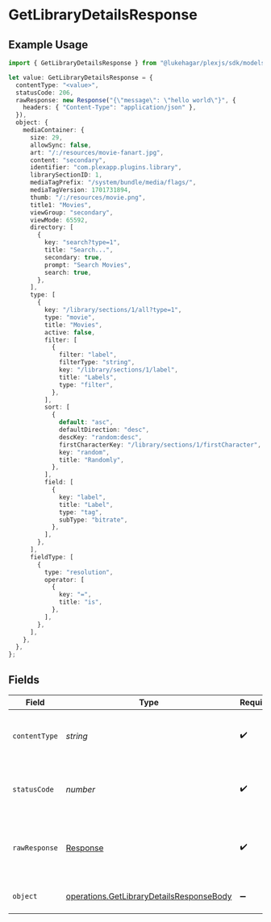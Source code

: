 # GetLibraryDetailsResponse

## Example Usage

```typescript
import { GetLibraryDetailsResponse } from "@lukehagar/plexjs/sdk/models/operations";

let value: GetLibraryDetailsResponse = {
  contentType: "<value>",
  statusCode: 206,
  rawResponse: new Response("{\"message\": \"hello world\"}", {
    headers: { "Content-Type": "application/json" },
  }),
  object: {
    mediaContainer: {
      size: 29,
      allowSync: false,
      art: "/:/resources/movie-fanart.jpg",
      content: "secondary",
      identifier: "com.plexapp.plugins.library",
      librarySectionID: 1,
      mediaTagPrefix: "/system/bundle/media/flags/",
      mediaTagVersion: 1701731894,
      thumb: "/:/resources/movie.png",
      title1: "Movies",
      viewGroup: "secondary",
      viewMode: 65592,
      directory: [
        {
          key: "search?type=1",
          title: "Search...",
          secondary: true,
          prompt: "Search Movies",
          search: true,
        },
      ],
      type: [
        {
          key: "/library/sections/1/all?type=1",
          type: "movie",
          title: "Movies",
          active: false,
          filter: [
            {
              filter: "label",
              filterType: "string",
              key: "/library/sections/1/label",
              title: "Labels",
              type: "filter",
            },
          ],
          sort: [
            {
              default: "asc",
              defaultDirection: "desc",
              descKey: "random:desc",
              firstCharacterKey: "/library/sections/1/firstCharacter",
              key: "random",
              title: "Randomly",
            },
          ],
          field: [
            {
              key: "label",
              title: "Label",
              type: "tag",
              subType: "bitrate",
            },
          ],
        },
      ],
      fieldType: [
        {
          type: "resolution",
          operator: [
            {
              key: "=",
              title: "is",
            },
          ],
        },
      ],
    },
  },
};
```

## Fields

| Field                                                                                                       | Type                                                                                                        | Required                                                                                                    | Description                                                                                                 |
| ----------------------------------------------------------------------------------------------------------- | ----------------------------------------------------------------------------------------------------------- | ----------------------------------------------------------------------------------------------------------- | ----------------------------------------------------------------------------------------------------------- |
| `contentType`                                                                                               | *string*                                                                                                    | :heavy_check_mark:                                                                                          | HTTP response content type for this operation                                                               |
| `statusCode`                                                                                                | *number*                                                                                                    | :heavy_check_mark:                                                                                          | HTTP response status code for this operation                                                                |
| `rawResponse`                                                                                               | [Response](https://developer.mozilla.org/en-US/docs/Web/API/Response)                                       | :heavy_check_mark:                                                                                          | Raw HTTP response; suitable for custom response parsing                                                     |
| `object`                                                                                                    | [operations.GetLibraryDetailsResponseBody](../../../sdk/models/operations/getlibrarydetailsresponsebody.md) | :heavy_minus_sign:                                                                                          | The details of the library                                                                                  |
